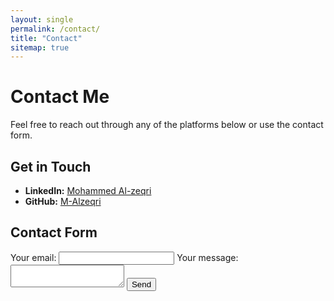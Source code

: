 ```yaml
---
layout: single
permalink: /contact/
title: "Contact"
sitemap: true
---
```


# Contact Me

Feel free to reach out through any of the platforms below or use the contact form.

## Get in Touch


- **LinkedIn:** [Mohammed Al-zeqri](https://www.linkedin.com/in/mohammed-al-zeqri/)
- **GitHub:** [M-Alzeqri](https://github.com/M-Alzeqri)

## Contact Form

<!-- modify this form HTML and place wherever you want your form -->
<form
  action="https://formspree.io/f/xpwwlrnn"
  method="POST"
>
  <label>
    Your email:
    <input type="email" name="email">
  </label>
  <label>
    Your message:
    <textarea name="message"></textarea>
  </label>
  <!-- your other form fields go here -->
  <button type="submit">Send</button>
</form>
